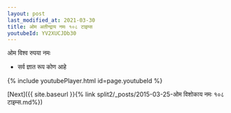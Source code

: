 ```yaml
---
layout: post
last_modified_at: 2021-03-30
title: ओम अतीन्द्राय नमः १०८ टाइम्स
youtubeId: YV2XUCJDb30
---
```

 
 
 ओम विश्व रुपया नमः  
 
 -  सर्व ज्ञात रूप कोण आहे 
 
  
 
  
 
 
 
 
 
 


{% include youtubePlayer.html id=page.youtubeId %}
 
[Next]({{ site.baseurl }}{% link  split2/_posts/2015-03-25-ओम विशोकाय नमः १०८ टाइम्स.md%})
 
